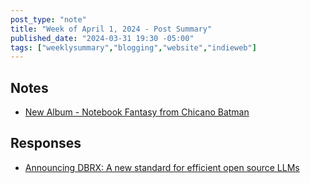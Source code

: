 ```yaml
---
post_type: "note" 
title: "Week of April 1, 2024 - Post Summary"
published_date: "2024-03-31 19:30 -05:00"
tags: ["weeklysummary","blogging","website","indieweb"]
---
```

    
## Notes

- [New Album - Notebook Fantasy from Chicano Batman](/feed/notebook-fantasy-chicano-batman-released)
    
## Responses

- [Announcing DBRX: A new standard for efficient open source LLMs](/feed/announcing-dbrx-llm)
